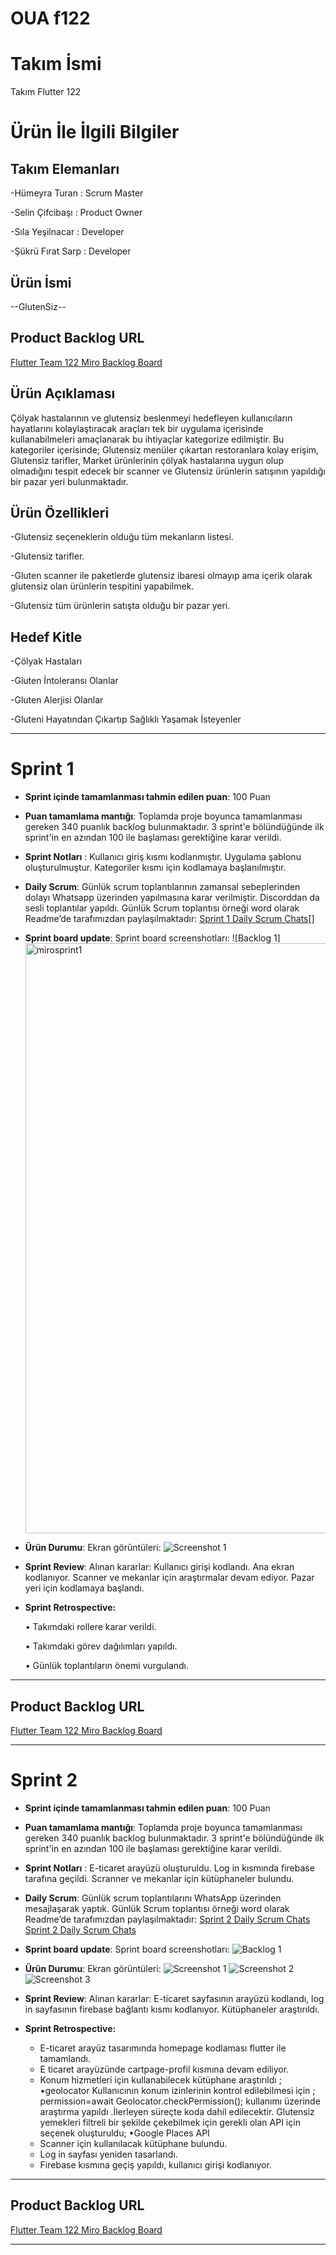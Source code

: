 #  OUA f122
# **Takım İsmi**

Takım Flutter 122

# Ürün İle İlgili Bilgiler

## Takım Elemanları

-Hümeyra Turan : Scrum Master

-Selin Çifcibaşı : Product Owner

-Sıla Yeşilnacar : Developer

-Şükrü Fırat Sarp : Developer


## Ürün İsmi

--GlutenSiz--

## Product Backlog URL

[Flutter Team 122 Miro Backlog Board](https://miro.com/app/board/uXjVM9wHOAA=/)

## Ürün Açıklaması

Çölyak hastalarının ve glutensiz beslenmeyi hedefleyen kullanıcıların hayatlarını kolaylaştıracak araçları tek bir uygulama içerisinde kullanabilmeleri amaçlanarak bu ihtiyaçlar kategorize edilmiştir. Bu kategoriler içerisinde; Glutensiz menüler çıkartan restoranlara kolay erişim, Glutensiz tarifler, Market ürünlerinin çölyak hastalarına uygun olup olmadığını tespit edecek bir scanner ve Glutensiz ürünlerin satışının yapıldığı bir pazar yeri bulunmaktadır.




## Ürün Özellikleri

-Glutensiz seçeneklerin olduğu tüm mekanların listesi.

-Glutensiz tarifler.

-Gluten scanner ile paketlerde glutensiz ibaresi olmayıp ama içerik olarak glutensiz olan ürünlerin tespitini yapabilmek.

-Glutensiz tüm ürünlerin satışta olduğu bir pazar yeri.

## Hedef Kitle

-Çölyak Hastaları

-Gluten İntoleransı Olanlar

-Gluten Alerjisi Olanlar

-Gluteni Hayatından Çıkartıp Sağlıklı Yaşamak İsteyenler



---

# Sprint 1

- **Sprint içinde tamamlanması tahmin edilen puan**: 100 Puan


- **Puan tamamlama mantığı**: Toplamda proje boyunca tamamlanması gereken 340 puanlık backlog bulunmaktadır. 3 sprint'e bölündüğünde ilk sprint'in en azından 100 ile başlaması gerektiğine karar verildi.


- **Sprint Notları** : Kullanıcı giriş kısmı kodlanmıştır. Uygulama şablonu oluşturulmuştur. Kategoriler kısmı için kodlamaya başlanılmıştır.



- **Daily Scrum**: Günlük scrum toplantılarının zamansal sebeplerinden dolayı Whatsapp üzerinden yapılmasına karar verilmiştir. Discorddan da sesli toplantılar yapıldı. Günlük Scrum toplantısı örneği word olarak Readme’de tarafımızdan paylaşılmaktadır: [Sprint 1 Daily Scrum Chats](https://github.com/humeyraturan/OUA-f122/blob/main/ProjectManagement/dailyscrum1.png)[]
  [](https://github.com/humeyraturan/OUA-f122/blob/main/ProjectManagement/dailyscrum2.png)
  [
](https://github.com/humeyraturan/OUA-f122/blob/main/ProjectManagement/dailyscrum3.png)

- **Sprint board update**: Sprint board screenshotları: 
![Backlog 1] <img width="944" alt="mirosprint1" src="https://github.com/humeyraturan/OUA-f122/assets/118187474/3a7e74ff-8d8c-4b2d-8359-818c224c366c">


- **Ürün Durumu**: Ekran görüntüleri:
  ![Screenshot 1](https://github.com/humeyraturan/OUA-f122/blob/main/ProjectManagement/u%CC%88ru%CC%88nfoto.png)
 

- **Sprint Review**: 
Alınan kararlar: Kullanıcı girişi kodlandı. Ana ekran kodlanıyor. Scanner ve mekanlar için araştırmalar devam ediyor. Pazar yeri için kodlamaya başlandı.

- **Sprint Retrospective:**

    • Takımdaki rollere karar verildi.
  
    • Takımdaki görev dağılımları yapıldı.
  
    • Günlük toplantıların önemi vurgulandı.
 


---

## Product Backlog URL

[Flutter Team 122 Miro Backlog Board](https://miro.com/app/board/uXjVM9wHOAA=/)

---

# Sprint 2

- **Sprint içinde tamamlanması tahmin edilen puan**: 100 Puan
  
- **Puan tamamlama mantığı**: Toplamda proje boyunca tamamlanması gereken 340 puanlık backlog bulunmaktadır. 3 sprint'e bölündüğünde ilk sprint'in en azından 100 ile başlaması gerektiğine karar verildi.

- **Sprint Notları** : E-ticaret arayüzü oluşturuldu. Log in kısmında firebase tarafına geçildi. Scranner ve mekanlar için kütüphaneler bulundu.

- **Daily Scrum**: Günlük scrum toplantılarını WhatsApp üzerinden mesajlaşarak yaptık. Günlük Scrum toplantısı örneği word olarak Readme’de tarafımızdan paylaşılmaktadır:
  [Sprint 2 Daily Scrum Chats](https://github.com/humeyraturan/OUA-f122/blob/main/ProjectManagement/sp2dailyscrum1.png)
  [Sprint 2 Daily Scrum Chats](https://github.com/humeyraturan/OUA-f122/blob/main/ProjectManagement/sp2dailyscrum2.png)

- **Sprint board update**: Sprint board screenshotları: 
![Backlog 1](https://github.com/humeyraturan/OUA-f122/blob/main/ProjectManagement/spmirosprint.png)


- **Ürün Durumu**: Ekran görüntüleri:
  ![Screenshot 1](https://github.com/humeyraturan/OUA-f122/blob/main/ProjectManagement/sp2u%CC%88ru%CC%88nfoto2.png)
  ![Screenshot 2](https://github.com/humeyraturan/OUA-f122/blob/main/ProjectManagement/sp2u%CC%88ru%CC%88nfoto1.jpeg)
  ![Screenshot 3](https://github.com/humeyraturan/OUA-f122/blob/main/ProjectManagement/sp2u%CC%88ru%CC%88nfoto4.jpeg)

- **Sprint Review**: 
Alınan kararlar: E-ticaret sayfasının arayüzü kodlandı, log in sayfasının firebase bağlantı kısmı kodlanıyor. Kütüphaneler araştırıldı.

- **Sprint Retrospective:**
   - E-ticaret arayüz tasarımında homepage kodlaması flutter ile tamamlandı.
   - E ticaret arayüzünde cartpage-profil kısmına devam ediliyor.
   - Konum hizmetleri için kullanabilecek kütüphane araştırıldı ;
    •geolocator
    Kullanıcının konum izinlerinin kontrol edilebilmesi için ;
    permission=await Geolocator.checkPermission(); 
    kullanımı üzerinde araştırma yapıldı .İlerleyen süreçte koda dahil edilecektir.
    Glutensiz yemekleri filtreli bir şekilde çekebilmek için gerekli olan API için seçenek oluşturuldu;
    •Google Places API
   - Scanner için kullanılacak kütüphane bulundu.
   - Log in sayfası yeniden tasarlandı.
   - Firebase kısmına geçiş yapıldı, kullanıcı girişi kodlanıyor.


---

## Product Backlog URL

[Flutter Team 122 Miro Backlog Board](https://miro.com/app/board/uXjVM52vK_8=/)

---

